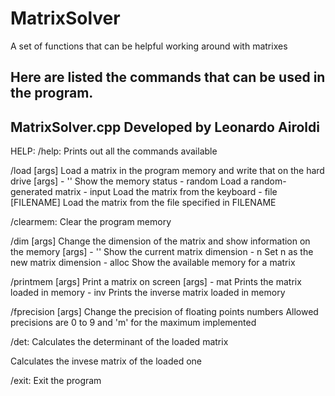 # MatrixSolver
A set of functions that can be helpful working around with matrixes

Here are listed the commands that can be used in the program.
------------------------------------------
 MatrixSolver.cpp
            Developed by Leonardo Airoldi
------------------------------------------
HELP:
/help:
  Prints out all the commands available

/load [args]
  Load a matrix in the program memory and write that on the hard drive
  [args]
    - ''
        Show the memory status
    - random
        Load a random-generated matrix
    - input
        Load the matrix from the keyboard
    - file [FILENAME]
        Load the matrix from the file specified in FILENAME

/clearmem:
  Clear the program memory

/dim [args]
  Change the dimension of the matrix and show information on the memory
  [args]
    - ''
        Show the current matrix dimension
    - n
        Set n as the new matrix dimension
    - alloc
        Show the available memory for a matrix

/printmem [args]
  Print a matrix on screen
  [args]
    - mat
        Prints the matrix loaded in memory
    - inv
        Prints the inverse matrix loaded in memory

/fprecision [args]
  Change the precision of floating points numbers
  Allowed precisions are 0 to 9 and 'm' for the maximum implemented

/det:
  Calculates the determinant of the loaded matrix

  Calculates the invese matrix of the loaded one

/exit:
  Exit the program
